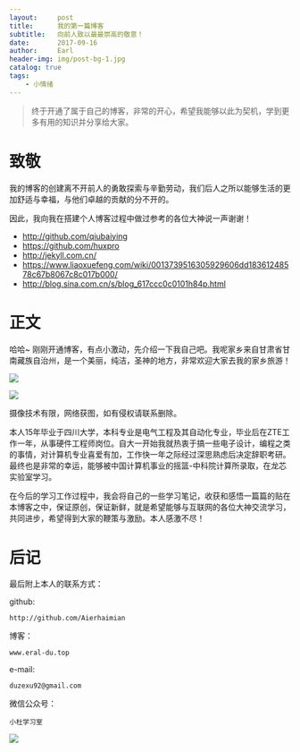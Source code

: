 ```yaml
---
layout:     post
title:      我的第一篇博客
subtitle:   向前人致以最最崇高的敬意！
date:       2017-09-16
author:     Earl
header-img: img/post-bg-1.jpg
catalog: true
tags:
    - 小情绪
---
```


>终于开通了属于自己的博客，非常的开心，希望我能够以此为契机，学到更多有用的知识并分享给大家。

# 致敬

我的博客的创建离不开前人的勇敢探索与辛勤劳动，我们后人之所以能够生活的更加舒适与幸福，与他们卓越的贡献的分不开的。

因此，我向我在搭建个人博客过程中做过参考的各位大神说一声谢谢！

- http://github.com/qiubaiying
- https://github.com/huxpro
- http://jekyll.com.cn/
- https://www.liaoxuefeng.com/wiki/0013739516305929606dd18361248578c67b8067c8c017b000/
- http://blog.sina.com.cn/s/blog_617ccc0c0101h84p.html

# 正文

哈哈~ 刚刚开通博客，有点小激动，先介绍一下我自己吧。我呢家乡来自甘肃省甘南藏族自治州，是一个美丽，纯洁，圣神的地方，非常欢迎大家去我的家乡旅游！

![](https://i.imgur.com/gKoVQVE.jpg)

![](https://i.imgur.com/FR6KC2n.jpg)

摄像技术有限，网络获图，如有侵权请联系删除。

本人15年毕业于四川大学，本科专业是电气工程及其自动化专业，毕业后在ZTE工作一年，从事硬件工程师岗位。自大一开始我就热衷于搞一些电子设计，编程之类的事情，对计算机专业喜爱有加，工作快一年之际经过深思熟虑后决定辞职考研。最终也是非常的幸运，能够被中国计算机事业的摇篮-中科院计算所录取，在龙芯实验室学习。

在今后的学习工作过程中，我会将自己的一些学习笔记，收获和感悟一篇篇的贴在本博客之中，保证原创，保证新鲜，就是希望能够与互联网的各位大神交流学习，共同进步，希望得到大家的鞭策与激励。本人感激不尽！

# 后记

最后附上本人的联系方式：

github:

	http://github.com/Aierhaimian

博客：

	www.eral-du.top

e-mail:
	
	duzexu92@gmail.com

微信公众号：

	小杜学习室

![](https://i.imgur.com/cMkpb3s.jpg)